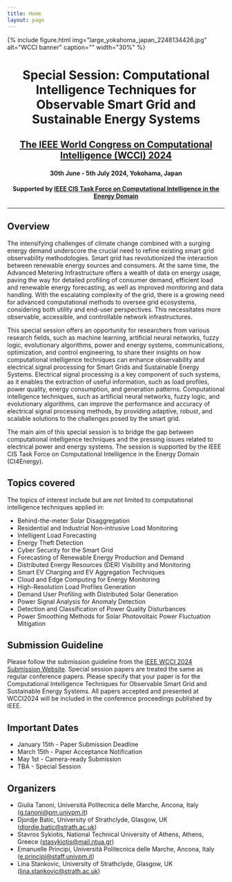 ```yaml
---
title: Home
layout: page
---
```


{% include figure.html img="large_yokahoma_japan_2248134426.jpg" alt="WCCI banner" caption="" width="30%" %}

<h1 style="text-align: center;"> Special Session: Computational Intelligence Techniques for Observable Smart Grid and Sustainable Energy Systems</h1>
<h2 style="text-align: center;"><a href="https://2024.ieeewcci.org/">The IEEE World Congress on Computational Intelligence (WCCI) 2024</a></h2>
<h4 style="text-align: center;"> 30th June - 5th July 2024, Yokohama, Japan</h4>
<h4 style="text-align: center;"> Supported by <a href="http://www.gecad.isep.ipp.pt/ci4energy/">IEEE CIS Task Force on Computational Intelligence in the Energy Domain</a></h4>

---

## Overview

The intensifying challenges of climate change combined with a surging energy demand 
underscore the crucial need to refine existing smart grid observability methodologies. Smart 
grid has revolutionized the interaction between renewable energy sources and consumers. 
At the same time, the Advanced Metering Infrastructure offers a wealth of data on energy 
usage, paving the way for detailed profiling of consumer demand, efficient load and 
renewable energy forecasting, as well as improved monitoring and data handling.
With the escalating complexity of the grid, there is a growing need for advanced 
computational methods to oversee grid ecosystems, considering both utility and end-user 
perspectives. This necessitates more observable, accessible, and controllable network 
infrastructures.

This special session offers an opportunity for researchers from various research fields, such 
as machine learning, artificial neural networks, fuzzy logic, evolutionary algorithms, power 
and energy systems, communications, optimization, and control engineering, to share their 
insights on how computational intelligence techniques can enhance observability and 
electrical signal processing for Smart Grids and Sustainable Energy Systems.
Electrical signal processing is a key component of such systems, as it enables the extraction 
of useful information, such as load profiles, power quality, energy consumption, and 
generation patterns. Computational intelligence techniques, such as artificial neural 
networks, fuzzy logic, and evolutionary algorithms, can improve the performance and 
accuracy of electrical signal processing methods, by providing adaptive, robust, and scalable 
solutions to the challenges posed by the smart grid.

The main aim of this special session is to bridge the gap between computational intelligence techniques 
and the pressing issues related to electrical power and energy systems. The session is 
supported by the IEEE CIS Task Force on Computational Intelligence in the Energy Domain (CI4Energy).

## Topics covered

The topics of interest include but are not limited to computational intelligence techniques 
applied in:
* Behind-the-meter Solar Disaggregation
* Residential and Industrial Non-intrusive Load Monitoring
* Intelligent Load Forecasting
* Energy Theft Detection
* Cyber Security for the Smart Grid
* Forecasting of Renewable Energy Production and Demand
* Distributed Energy Resources (DER) Visibility and Monitoring
* Smart EV Charging and EV Aggregation Techniques
* Cloud and Edge Computing for Energy Monitoring
* High-Resolution Load Profiles Generation
* Demand User Profiling with Distributed Solar Generation
* Power Signal Analysis for Anomaly Detection
* Detection and Classification of Power Quality Disturbances
* Power Smoothing Methods for Solar Photovoltaic Power Fluctuation Mitigation

## Submission Guideline

Please follow the submission guideline from the [IEEE WCCI 2024 Submission Website](https://2024.ieeewcci.org/submission). Special session papers are treated the same as regular conference papers. Please specify that your paper is for the Computational Intelligence Techniques for Observable Smart Grid and Sustainable Energy Systems. All papers accepted and presented at WCCI2024 will be included in the conference proceedings published by IEEE.

## Important Dates

- January 15th - Paper Submission Deadline
- March 15th - Paper Acceptance Notification
- May 1st - Camera-ready Submission
- TBA - Special Session

## Organizers

- Giulia Tanoni, Università Politecnica delle Marche, Ancona, Italy (g.tanoni@pm.univpm.it)
- Djordje Batic, University of Strathclyde, Glasgow, UK (djordje.batic@strath.ac.uk)
- Stavros Sykiotis, National Technical University of Athens, Athens, Greece (stasykiotis@mail.ntua.gr)
- Emanuelle Principi, Università Politecnica delle Marche, Ancona, Italy (e.principi@staff.univpm.it)
- Lina Stankovic, University of Strathclyde, Glasgow, UK (lina.stankovic@strath.ac.uk)